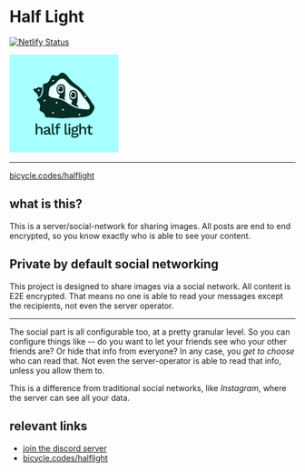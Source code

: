 # Half Light
[![Netlify Status](https://api.netlify.com/api/v1/badges/057c1bf5-d893-41d2-b977-b81caabc6504/deploy-status)](https://app.netlify.com/sites/half-light/deploys)

<div>
    <img style="width: 20vw"
        src="./brand_block.svg"
        alt="Half Light logo"
        title="Hermes logo"
    >
</div>

-------

[bicycle.codes/halflight](https://www.bicycle.codes/halflight)

## what is this?
This is a server/social-network for sharing images. All posts are end to end encrypted, so you know exactly who is able to see your content.

## Private by default social networking
This project is designed to share images via a social network. All content is E2E encrypted. That means no one is able to read your messages except the recipients, not even the server operator.

-----------------

The social part is all configurable too, at a pretty granular level. So you can configure things like -- do you want to let your friends see who your other friends are? Or hide that info from everyone? In any case, you *get to choose* who can read that. Not even the server-operator is able to read that info, unless you allow them to.

This is a difference from traditional social networks, like *Instagram*, where the server can see all your data.


## relevant links

* [join the discord server](https://discord.gg/SxWNsDMxT4)
* [bicycle.codes/halflight](https://www.bicycle.codes/halflight)

